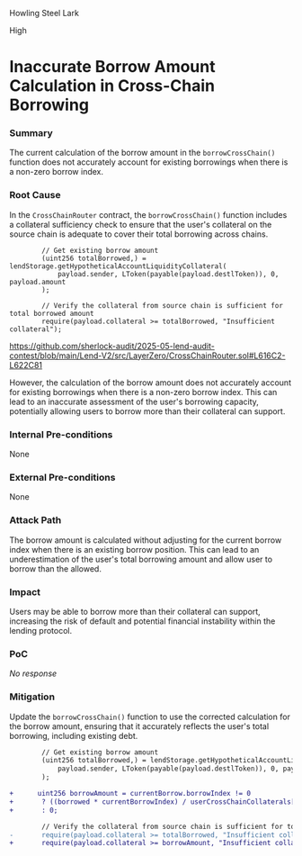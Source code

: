 Howling Steel Lark

High

# Inaccurate Borrow Amount Calculation in Cross-Chain Borrowing

### Summary

The current calculation of the borrow amount in the `borrowCrossChain()` function does not accurately account for existing borrowings when there is a non-zero borrow index. 




### Root Cause

In the `CrossChainRouter` contract, the `borrowCrossChain()` function includes a collateral sufficiency check to ensure that the user's collateral on the source chain is adequate to cover their total borrowing across chains.

```solidity
        // Get existing borrow amount
        (uint256 totalBorrowed,) = lendStorage.getHypotheticalAccountLiquidityCollateral(
            payload.sender, LToken(payable(payload.destlToken)), 0, payload.amount
        );

        // Verify the collateral from source chain is sufficient for total borrowed amount
        require(payload.collateral >= totalBorrowed, "Insufficient collateral");
```
https://github.com/sherlock-audit/2025-05-lend-audit-contest/blob/main/Lend-V2/src/LayerZero/CrossChainRouter.sol#L616C2-L622C81

However, the calculation of the borrow amount does not accurately account for existing borrowings when there is a non-zero borrow index. This can lead to an inaccurate assessment of the user's borrowing capacity, potentially allowing users to borrow more than their collateral can support.



### Internal Pre-conditions

None

### External Pre-conditions

None

### Attack Path

The borrow amount is calculated without adjusting for the current borrow index when there is an existing borrow position. This can lead to an underestimation of the user's total borrowing amount and allow user to borrow than the allowed. 

### Impact

Users may be able to borrow more than their collateral can support, increasing the risk of default and potential financial instability within the lending protocol.

### PoC

_No response_

### Mitigation

Update the `borrowCrossChain()` function to use the corrected calculation for the borrow amount, ensuring that it accurately reflects the user's total borrowing, including existing debt.

```diff
        // Get existing borrow amount
        (uint256 totalBorrowed,) = lendStorage.getHypotheticalAccountLiquidityCollateral(
            payload.sender, LToken(payable(payload.destlToken)), 0, payload.amount
        );

+      uint256 borrowAmount = currentBorrow.borrowIndex != 0
+       ? ((borrowed * currentBorrowIndex) / userCrossChainCollaterals[index].borrowIndex)
+       : 0;

        // Verify the collateral from source chain is sufficient for total borrowed amount
-       require(payload.collateral >= totalBorrowed, "Insufficient collateral");
+       require(payload.collateral >= borrowAmount, "Insufficient collateral");
```